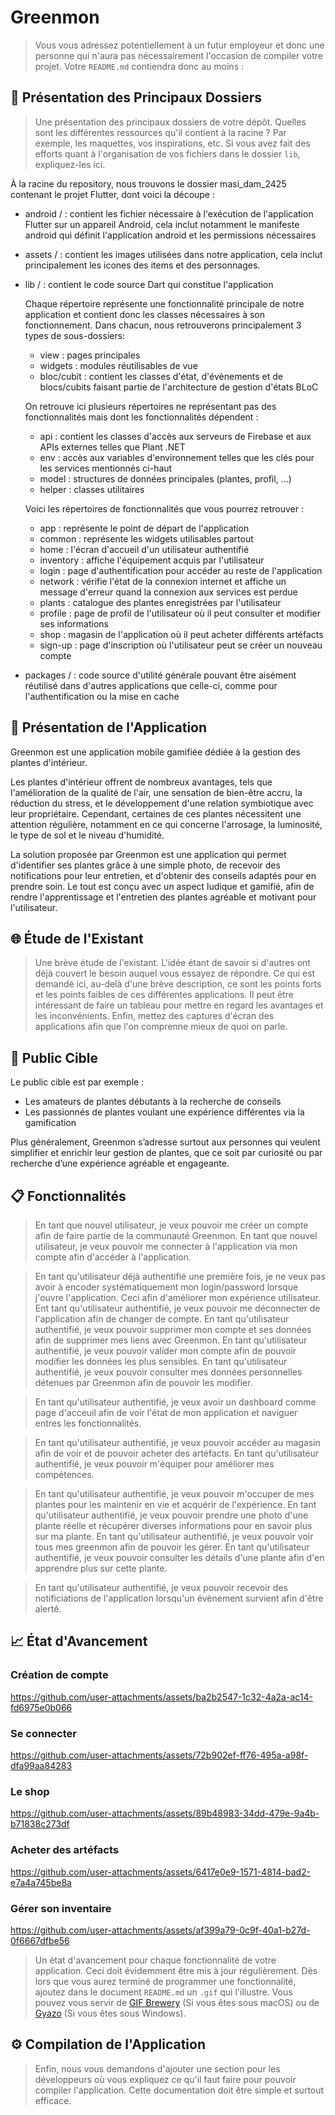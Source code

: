 # Greenmon

> Vous vous adressez potentiellement à un futur employeur et donc une personne qui n'aura pas nécessairement l'occasion de compiler votre projet. Votre `README.md` contiendra donc au moins :

## 📁 Présentation des Principaux Dossiers

> Une présentation des principaux dossiers de votre dépôt. Quelles sont les différentes ressources qu'il contient à la racine ? Par exemple, les maquettes, vos inspirations, etc. Si vous avez fait des efforts quant à l'organisation de vos fichiers dans le dossier `lib`, expliquez-les ici.

À la racine du repository, nous trouvons le dossier masi_dam_2425 contenant le projet Flutter, dont voici la découpe :
- android / : contient les fichier nécessaire à l'exécution de l'application Flutter sur un appareil Android, cela inclut notamment le manifeste android qui définit l'application android et les permissions nécessaires
- assets / : contient les images utilisées dans notre application, cela inclut principalement les icones des items et des personnages.
- lib / : contient le code source Dart qui constitue l'application
    
    Chaque répertoire représente une fonctionnalité principale de notre application et contient donc les classes nécessaires à son fonctionnement. Dans chacun, nous retrouverons principalement 3 types de sous-dossiers:
    - view : pages principales
    - widgets : modules réutilisables de vue
    - bloc/cubit : contient les classes d'état, d'évènements et de blocs/cubits faisant partie de l'architecture de gestion d'états BLoC

    On retrouve ici plusieurs répertoires ne représentant pas des fonctionnalités mais dont les fonctionnalités dépendent :
    - api : contient les classes d'accès aux serveurs de Firebase et aux APIs externes telles que Plant .NET
    - env : accès aux variables d'environnement telles que les clés pour les services mentionnés ci-haut
    - model : structures de données principales (plantes, profil, ...)
    - helper : classes utilitaires

    Voici les répertoires de fonctionnalités que vous pourrez retrouver :
    - app : représente le point de départ de l'application
    - common : représente les widgets utilisables partout
    - home : l'écran d'accueil d'un utilisateur authentifié
    - inventory : affiche l'équipement acquis par l'utilisateur
    - login : page d'authentification pour accéder au reste de l'application
    - network : vérifie l'état de la connexion internet et affiche un message d'erreur quand la connexion aux services est perdue
    - plants : catalogue des plantes enregistrées par l'utilisateur
    - profile : page de profil de l'utilisateur où il peut consulter et modifier ses informations
    - shop : magasin de l'application où il peut acheter différents artéfacts
    - sign-up : page d'inscription où l'utilisateur peut se créer un nouveau compte
    
- packages / : code source d'utilité générale pouvant être aisément réutilisé dans d'autres applications que celle-ci, comme pour l'authentification ou la mise en cache 

## 🚀 Présentation de l'Application

Greenmon est une application mobile gamifiée dédiée à la gestion des plantes d'intérieur.

Les plantes d'intérieur offrent de nombreux avantages, tels que l'amélioration de la qualité de l'air, une sensation de bien-être accru, la réduction du stress, et le développement d'une relation symbiotique avec leur propriétaire. Cependant, certaines de ces plantes nécessitent une attention régulière, notamment en ce qui concerne l'arrosage, la luminosité, le type de sol et le niveau d'humidité.

La solution proposée par Greenmon est une application qui permet d'identifier ses plantes grâce à une simple photo, de recevoir des notifications pour leur entretien, et d'obtenir des conseils adaptés pour en prendre soin. Le tout est conçu avec un aspect ludique et gamifié, afin de rendre l'apprentissage et l'entretien des plantes agréable et motivant pour l'utilisateur.

## 🌐 Étude de l'Existant

> Une brève étude de l'existant. L'idée étant de savoir si d'autres ont déjà couvert le besoin auquel vous essayez de répondre. Ce qui est demandé ici, au-delà d'une brève description, ce sont les points forts et les points faibles de ces différentes applications. Il peut être intéressant de faire un tableau pour mettre en regard les avantages et les inconvénients. Enfin, mettez des captures d'écran des applications afin que l'on comprenne mieux de quoi on parle.

## 🎯 Public Cible

Le public cible est par exemple : 

- Les amateurs de plantes débutants à la recherche de conseils
- Les passionnés de plantes voulant une expérience différentes via la gamification

Plus généralement, Greenmon s’adresse surtout aux personnes qui veulent simplifier et enrichir leur gestion de plantes, que ce soit par curiosité ou par recherche d’une expérience agréable et engageante.

## 📋 Fonctionnalités

> En tant que nouvel utilisateur, je veux pouvoir me créer un compte afin de faire partie de la communauté Greenmon.
> En tant que nouvel utilisateur, je veux pouvoir me connecter à l'application via mon compte afin d'accéder à l'application.

> En tant qu'utilisateur déjà authentifié une première fois, je ne veux pas avoir à encoder systématiquement mon login/password lorsque j'ouvre l'application. Ceci afin d'améliorer mon expérience utilisateur.
> Ent tant qu'utilisateur authentifié, je veux pouvoir me déconnecter de l'application afin de changer de compte.
> En tant qu'utilisateur authentifié, je veux pouvoir supprimer mon compte et ses données afin de supprimer mes liens avec Greenmon.
> En tant qu'utilisateur authentifié, je veux pouvoir valider mon compte afin de pouvoir modifier les données les plus sensibles.
> En tant qu'utilisateur authentifié, je veux pouvoir consulter mes données personnelles détenues par Greenmon afin de pouvoir les modifier.

> En tant qu'utilisateur authentifié, je veux avoir un dashboard comme page d'acceuil afin de voir l'état de mon application et naviguer entres les fonctionnalités.

> En tant qu'utilisateur authentifié, je veux pouvoir accéder au magasin afin de voir et de pouvoir acheter des artéfacts.
> En tant qu'utilisateur authentifié, je veux pouvoir m'équiper pour améliorer mes compétences.

> En tant qu'utilisateur authentifié, je veux pouvoir m'occuper de mes plantes pour les maintenir en vie et acquérir de l'expérience.
> En tant qu'utilisateur authentifié, je veux pouvoir prendre une photo d'une plante réelle et récupérer diverses informations pour en savoir plus sur ma plante.
> En tant qu'utilisateur authentifié, je veux pouvoir voir tous mes greenmon afin de pouvoir les gérer.
> En tant qu'utilisateur authentifié, je veux pouvoir consulter les détails d'une plante afin d'en apprendre plus sur cette plante.

> En tant qu'utilisateur authentifié, je veux pouvoir recevoir des notificiations de l'application lorsqu'un évènement survient afin d'être alerté.

## 📈 État d'Avancement

### Création de compte
https://github.com/user-attachments/assets/ba2b2547-1c32-4a2a-ac14-fd6975e0b066

### Se connecter
https://github.com/user-attachments/assets/72b902ef-ff76-495a-a98f-dfa99aa84283

### Le shop
https://github.com/user-attachments/assets/89b48983-34dd-479e-9a4b-b71838c273df

### Acheter des artéfacts
https://github.com/user-attachments/assets/6417e0e9-1571-4814-bad2-e7a4a745be8a

### Gérer son inventaire
https://github.com/user-attachments/assets/af399a79-0c9f-40a1-b27d-0f6667dfbe56


>  Un état d'avancement pour chaque fonctionnalité de votre application. Ceci doit évidemment être mis à jour régulièrement. Dès lors que vous aurez terminé de programmer une fonctionnalité, ajoutez dans le document `README.md` un `.gif` qui l'illustre. Vous pouvez vous servir de [GIF Brewery](https://apps.apple.com/us/app/gif-brewery-3-by-gfycat/id1081413713?mt=12) (Si vous êtes sous macOS) ou de [Gyazo](https://gyazo.com) (Si vous êtes sous Windows).

## ⚙️ Compilation de l'Application

> Enfin, nous vous demandons d'ajouter une section pour les développeurs où vous expliquez ce qu'il faut faire pour pouvoir compiler l'application. Cette documentation doit être simple et surtout efficace.

<!-- vim: set spelllang=fr :-->
